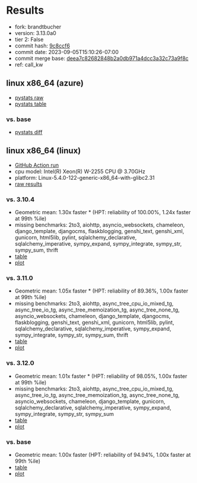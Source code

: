 # Results

- fork: brandtbucher
- version: 3.13.0a0
- tier 2: False
- commit hash: [9c8ccf6](https://github.com/brandtbucher/cpython/commit/9c8ccf6)
- commit date: 2023-09-05T15:10:26-07:00
- commit merge base: [deea7c82682848b2a0db971a4dcc3a32c73a9f8c](https://github.com/brandtbucher/cpython/commit/deea7c82682848b2a0db971a4dcc3a32c73a9f8c)
- ref: call_kw

## linux x86_64 (azure)

- [pystats raw](bm-20230905-azure-x86_64-brandtbucher-call_kw-3.13.0a0-9c8ccf6-pystats.json)
- [pystats table](bm-20230905-azure-x86_64-brandtbucher-call_kw-3.13.0a0-9c8ccf6-pystats.md)

### vs. base

- [pystats diff](bm-20230905-azure-x86_64-brandtbucher-call_kw-3.13.0a0-9c8ccf6-pystats-vs-base.md)

## linux x86_64 (linux)

- [GitHub Action run](https://github.com/faster-cpython/benchmarking/actions/runs/6090269467)
- cpu model: Intel(R) Xeon(R) W-2255 CPU @ 3.70GHz
- platform: Linux-5.4.0-122-generic-x86_64-with-glibc2.31
- [raw results](bm-20230905-linux-x86_64-brandtbucher-call_kw-3.13.0a0-9c8ccf6.json)

### vs. 3.10.4

- Geometric mean: 1.30x faster \* (HPT: reliability of 100.00%, 1.24x faster at 99th %ile)
- missing benchmarks: 2to3, aiohttp, asyncio_websockets, chameleon, django_template, djangocms, flaskblogging, genshi_text, genshi_xml, gunicorn, html5lib, pylint, sqlalchemy_declarative, sqlalchemy_imperative, sympy_expand, sympy_integrate, sympy_str, sympy_sum, thrift
- [table](bm-20230905-linux-x86_64-brandtbucher-call_kw-3.13.0a0-9c8ccf6-vs-3.10.4.md)
- [plot](bm-20230905-linux-x86_64-brandtbucher-call_kw-3.13.0a0-9c8ccf6-vs-3.10.4.png)

### vs. 3.11.0

- Geometric mean: 1.05x faster \* (HPT: reliability of 89.36%, 1.00x faster at 99th %ile)
- missing benchmarks: 2to3, aiohttp, async_tree_cpu_io_mixed_tg, async_tree_io_tg, async_tree_memoization_tg, async_tree_none_tg, asyncio_websockets, chameleon, django_template, djangocms, flaskblogging, genshi_text, genshi_xml, gunicorn, html5lib, pylint, sqlalchemy_declarative, sqlalchemy_imperative, sympy_expand, sympy_integrate, sympy_str, sympy_sum, thrift
- [table](bm-20230905-linux-x86_64-brandtbucher-call_kw-3.13.0a0-9c8ccf6-vs-3.11.0.md)
- [plot](bm-20230905-linux-x86_64-brandtbucher-call_kw-3.13.0a0-9c8ccf6-vs-3.11.0.png)

### vs. 3.12.0

- Geometric mean: 1.01x faster \* (HPT: reliability of 98.05%, 1.00x faster at 99th %ile)
- missing benchmarks: 2to3, aiohttp, async_tree_cpu_io_mixed_tg, async_tree_io_tg, async_tree_memoization_tg, async_tree_none_tg, asyncio_websockets, chameleon, django_template, gunicorn, sqlalchemy_declarative, sqlalchemy_imperative, sympy_expand, sympy_integrate, sympy_str, sympy_sum
- [table](bm-20230905-linux-x86_64-brandtbucher-call_kw-3.13.0a0-9c8ccf6-vs-3.12.0.md)
- [plot](bm-20230905-linux-x86_64-brandtbucher-call_kw-3.13.0a0-9c8ccf6-vs-3.12.0.png)

### vs. base

- Geometric mean: 1.00x faster (HPT: reliability of 94.94%, 1.00x faster at 99th %ile)
- [table](bm-20230905-linux-x86_64-brandtbucher-call_kw-3.13.0a0-9c8ccf6-vs-base.md)
- [plot](bm-20230905-linux-x86_64-brandtbucher-call_kw-3.13.0a0-9c8ccf6-vs-base.png)

